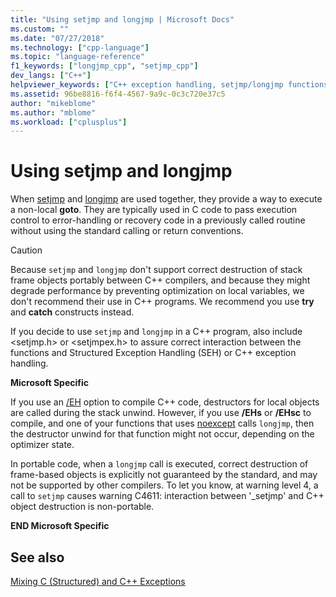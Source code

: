 ```yaml
---
title: "Using setjmp and longjmp | Microsoft Docs"
ms.custom: ""
ms.date: "07/27/2018"
ms.technology: ["cpp-language"]
ms.topic: "language-reference"
f1_keywords: ["longjmp_cpp", "setjmp_cpp"]
dev_langs: ["C++"]
helpviewer_keywords: ["C++ exception handling, setjmp/longjmp functions", "setjmpex.h", "longjmp function in C++ programs", "setjmp.h", "setjmp function", "setjmp function, C++ programs"]
ms.assetid: 96be8816-f6f4-4567-9a9c-0c3c720e37c5
author: "mikeblome"
ms.author: "mblome"
ms.workload: ["cplusplus"]
---
```

# Using setjmp and longjmp

When [setjmp](../c-runtime-library/reference/setjmp.md) and [longjmp](../c-runtime-library/reference/longjmp.md) are used together, they provide a way to execute a non-local **goto**. They are typically used in C code to pass execution control to error-handling or recovery code in a previously called routine without using the standard calling or return conventions.

> [!CAUTION]
> Because `setjmp` and `longjmp` don't support correct destruction of stack frame objects portably between C++ compilers, and because they might degrade performance by preventing optimization on local variables, we don't recommend their use in C++ programs. We recommend you use **try** and **catch** constructs instead.

If you decide to use `setjmp` and `longjmp` in a C++ program, also include \<setjmp.h> or \<setjmpex.h> to assure correct interaction between the functions and Structured Exception Handling (SEH) or C++ exception handling.

**Microsoft Specific**

If you use an [/EH](../build/reference/eh-exception-handling-model.md) option to compile C++ code, destructors for local objects are called during the stack unwind. However, if you use **/EHs** or **/EHsc** to compile, and one of your functions that uses [noexcept](../cpp/noexcept-cpp.md) calls `longjmp`, then the destructor unwind for that function might not occur, depending on the optimizer state.

In portable code, when a `longjmp` call is executed, correct destruction of frame-based objects is explicitly not guaranteed by the standard, and may not be supported by other compilers. To let you know, at warning level 4, a call to `setjmp` causes warning C4611: interaction between '_setjmp' and C++ object destruction is non-portable.

**END Microsoft Specific**

## See also

[Mixing C (Structured) and C++ Exceptions](../cpp/mixing-c-structured-and-cpp-exceptions.md)  
